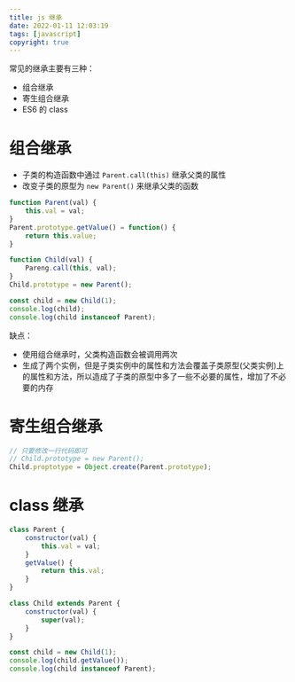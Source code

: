 ```yaml
---
title: js 继承
date: 2022-01-11 12:03:19
tags: [javascript]
copyright: true
---
```

常见的继承主要有三种：
- 组合继承
- 寄生组合继承
- ES6 的 class

# 组合继承
- 子类的构造函数中通过 `Parent.call(this)` 继承父类的属性
- 改变子类的原型为 `new Parent()` 来继承父类的函数

```js
function Parent(val) {
    this.val = val;
}
Parent.prototype.getValue() = function() {
    return this.value;
}

function Child(val) {
    Pareng.call(this, val);
}
Child.prototype = new Parent();

const child = new Child(1);
console.log(child);
console.log(child instanceof Parent);
```

缺点：
- 使用组合继承时，父类构造函数会被调用两次
- 生成了两个实例，但是子类实例中的属性和方法会覆盖子类原型(父类实例)上的属性和方法，所以造成了子类的原型中多了一些不必要的属性，增加了不必要的内存

# 寄生组合继承
```js
// 只要修改一行代码即可
// Child.prototype = new Parent();
Child.proptotype = Object.create(Parent.prototype);
```

# class 继承
```js
class Parent {
    constructor(val) {
        this.val = val;
    }
    getValue() {
        return this.val;
    }
}

class Child extends Parent {
    constructor(val) {
        super(val);
    }
}

const child = new Child(1);
console.log(child.getValue());
console.log(child instanceof Parent);
```
